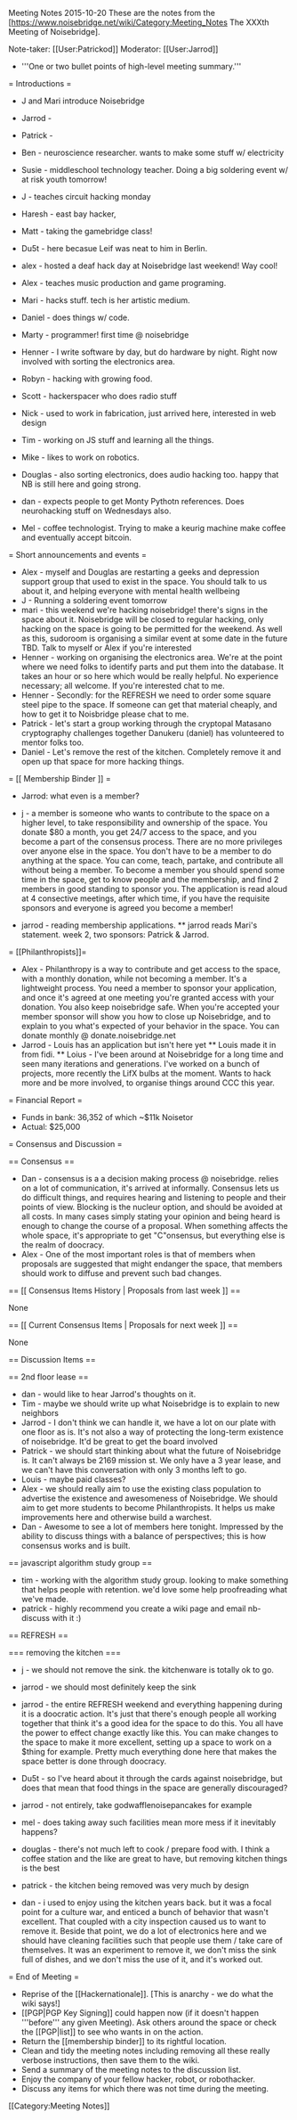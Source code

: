 Meeting Notes 2015-10-20 
 These are the notes from the [https://www.noisebridge.net/wiki/Category:Meeting_Notes The XXXth Meeting of Noisebridge]. 

Note-taker: [[User:Patrickod]]
Moderator: [[User:Jarrod]]

* '''One or two bullet points of high-level meeting summary.'''

= Introductions =

* J and Mari introduce Noisebridge

* Jarrod - 
* Patrick - 
* Ben - neuroscience researcher. wants to make some stuff w/ electricity
* Susie - middleschool technology teacher. Doing a big soldering event w/ at risk youth tomorrow! 
* J - teaches circuit hacking monday
* Haresh - east bay hacker, 
* Matt - taking the gamebridge class!
* Du5t - here becasue Leif was neat to him in Berlin. 
* alex - hosted a deaf hack day at Noisebridge last weekend! Way cool! 
* Alex - teaches music production and game programing. 
* Mari - hacks stuff. tech is her artistic medium. 
* Daniel - does things w/ code.
* Marty - programmer! first time @ noisebridge
* Henner - I write software by day, but do hardware by night. Right now involved with sorting the electronics area. 
* Robyn - hacking with growing food. 
* Scott - hackerspacer who does radio stuff
* Nick - used to work in fabrication, just arrived here, interested in web design
* Tim - working on JS stuff and learning all the things.
* Mike - likes to work on robotics.
* Douglas - also sorting electronics, does audio hacking too. happy that NB is still here and going strong.
* dan - expects people to get Monty Pythotn references. Does neurohacking stuff on Wednesdays also.
* Mel - coffee technologist. Trying to make a keurig machine make coffee and eventually accept bitcoin. 

= Short announcements and events =

* Alex - myself and Douglas are restarting a geeks and depression support group that used to exist in the space. You should talk to us about it, and helping everyone with mental health wellbeing
* J - Running a soldering event tomorrow 
* mari - this weekend we're hacking noisebridge! there's signs in the space about it. Noisebridge will be closed to regular hacking, only hacking on the space is going to be permitted for the weekend. As well as this, sudoroom is organising a similar event at some date in the future TBD. Talk to myself or Alex if you're interested
* Henner - working on organising the electronics area. We're at the point where we need folks to identify parts and put them into the database. It takes an hour or so here which would be really helpful. No experience necessary; all welcome. If you're interested chat to me.
* Henner - Secondly: for the REFRESH we need to order some square steel pipe to the space. If someone can get that material cheaply, and how to get it to Noisbridge please chat to me.
* Patrick - let's start a group working through the cryptopal Matasano cryptography challenges together Danukeru (daniel) has volunteered to mentor folks too. 
* Daniel - Let's remove the rest of the kitchen. Completely remove it and open up that space for more hacking things. 

= [[ Membership Binder ]] =

* Jarrod: what even is a member?
* j - a member is someone who wants to contribute to the space on a higher level, to take responsibility and ownership of the space. You donate $80 a month, you get 24/7 access to the space, and you become a part of the consensus process. There are no more privileges over anyone else in the space. You don't have to be a member to do anything at the space. You can come, teach, partake, and contribute all without being a member. To become a member you should spend some time in the space, get to know people and the membership, and find 2 members in good standing to sponsor you. The application is read aloud at 4 consective meetings, after which time, if you have the requisite sponsors and everyone is agreed you become a member!

* jarrod - reading membership applications.
** jarrod reads Mari's statement. week 2, two sponsors: Patrick &amp; Jarrod.

= [[Philanthropists]]=

* Alex - Philanthropy is a way to contribute and get access to the space, with a monthly donation, while not becoming a member. It's a lightweight process. You need a member to sponsor your application, and once it's agreed at one meeting you're granted access with your donation. You also keep noisebridge safe. When you're accepted your member sponsor will show you how to close up Noisebridge, and to explain to you what's expected of your behavior in the space. You can donate monthly @ donate.noisebridge.net
* Jarrod - Louis has an application but isn't here yet
** Louis made it in from fidi.
** Loius - I've been around at Noisebridge for a long time and seen many iterations and generations. I've worked on a bunch of projects, more recently the LifX bulbs at the moment. Wants to hack more and be more involved, to organise things around CCC this year. 

= Financial Report =
* Funds in bank: 36,352 of which ~$11k Noisetor
* Actual: $25,000

= Consensus and Discussion =

== Consensus ==

* Dan - consensus is a a decision making process @ noisebridge. relies on a lot of communication, it's arrived at informally. Consensus lets us do difficult things, and requires hearing and listening to people and their points of view. Blocking is the nucleur option, and should be avoided at all costs. In many cases simply stating your opinion and being heard is enough to change the course of a proposal. When something affects the whole space, it's appropriate to get "C"onsensus, but everything else is the realm of doocracy.
* Alex - One of the most important roles is that of members when proposals are suggested that might endanger the space, that members should work to diffuse and prevent such bad changes.

== [[ Consensus Items History | Proposals from last week ]] ==

None

== [[ Current Consensus Items | Proposals for next week ]] ==

None 

== Discussion Items ==

== 2nd floor lease == 

* dan - would like to hear Jarrod's thoughts on it.
* Tim - maybe we should write up what Noisebridge is to explain to new neighbors
* Jarrod - I don't think we can handle it, we have a lot on our plate with one floor as is. It's not also a way of protecting the long-term existence of noisebridge. It'd be great to get the board involved 
* Patrick - we should start thinking about what the future of Noisebridge is. It can't always be 2169 mission st. We only have a 3 year lease, and we can't have this conversation with only 3 months left to go.
* Louis - maybe paid classes? 
* Alex - we should really aim to use the existing class population to advertise the existence and awesomeness of Noisebridge. We should aim to get more students to become Philanthropists. It helps us make improvements here and otherwise build a warchest.
* Dan - Awesome to see a lot of members here tonight. Impressed by the ability to discuss things with a balance of perspectives; this is how consensus works and is built. 

== javascript algorithm study group == 

* tim - working with the algorithm study group. looking to make something that helps people with retention. we'd love some help proofreading what we've made. 
* patrick - highly recommend you create a wiki page and email nb-discuss with it :)

== REFRESH == 

=== removing the kitchen ===
* j - we should not remove the sink. the kitchenware is totally ok to go. 
* jarrod - we should most definitely keep the sink

* jarrod - the entire REFRESH weekend and everything happening during it is a doocratic action. It's just that there's enough people all working together that think it's a good idea for the space to do this. You all have the power to effect change exactly like this. You can make changes to the space to make it more excellent, setting up a space to work on a $thing for example. Pretty much everything done here that makes the space better is done through doocracy. 

* Du5t - so I've heard about it through the cards against noisebridge, but does that mean that food things in the space are generally discouraged?
* jarrod - not entirely, take godwafflenoisepancakes for example
* mel - does taking away such facilities mean more mess if it inevitably happens?
* douglas - there's not much left to cook / prepare food with. I think a coffee station and the like are great to have, but removing kitchen things is the best 
* patrick - the kitchen being removed was very much by design
* dan - i used to enjoy using the kitchen years back. but it was a focal point for a culture war, and enticed a bunch of behavior that wasn't excellent. That coupled with a city inspection caused us to want to remove it. Beside that point, we do a lot of electronics here and we should have cleaning facilities such that people use them / take care of themselves. It was an experiment to remove it, we don't miss the sink full of dishes, and we don't miss the use of it, and it's worked out. 


= End of Meeting =

* Reprise of the [[Hackernationale]]. [This is anarchy - we do what the wiki says!]
* [[PGP|PGP Key Signing]] could happen now (if it doesn't happen '''before''' any given Meeting).  Ask others around the space or check the [[PGP|list]] to see who wants in on the action.
* Return the [[membership binder]] to its rightful location.
* Clean and tidy the meeting notes including removing all these really verbose instructions, then save them to the wiki.
* Send a summary of the meeting notes to the discussion list.
* Enjoy the company of your fellow hacker, robot, or robothacker.
* Discuss any items for which there was not time during the meeting.

[[Category:Meeting Notes]]